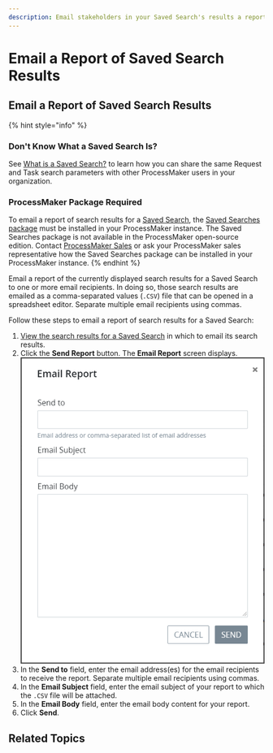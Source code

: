 ```yaml
---
description: Email stakeholders in your Saved Search's results a report.
---
```


# Email a Report of Saved Search Results

## Email a Report of Saved Search Results

{% hint style="info" %}
### Don't Know What a Saved Search Is?

See [What is a Saved Search?](../what-is-a-saved-search.md) to learn how you can share the same Request and Task search parameters with other ProcessMaker users in your organization.

### ProcessMaker Package Required

To email a report of search results for a [Saved Search](../what-is-a-saved-search.md), the [Saved Searches package](../../../package-development-distribution/package-a-connector/saved-searches-package.md) must be installed in your ProcessMaker instance. The Saved Searches package is not available in the ProcessMaker open-source edition. Contact [ProcessMaker Sales](mailto:sales@processmaker.com) or ask your ProcessMaker sales representative how the Saved Searches package can be installed in your ProcessMaker instance.
{% endhint %}

Email a report of the currently displayed search results for a Saved Search to one or more email recipients. In doing so, those search results are emailed as a comma-separated values \(`.CSV`\) file that can be opened in a spreadsheet editor. Separate multiple email recipients using commas.

Follow these steps to email a report of search results for a Saved Search:

1. [View the search results for a Saved Search](view-search-results-for-a-saved-search.md) in which to email its search results.
2. Click the **Send Report** button. The **Email Report** screen displays. ![](../../../.gitbook/assets/email-report-screen-saved-search-package.png) 
3. In the **Send to** field, enter the email address\(es\) for the email recipients to receive the report. Separate multiple email recipients using commas.
4. In the **Email Subject** field, enter the email subject of your report to which the `.CSV` file will be attached.
5. In the **Email Body** field, enter the email body content for your report.
6. Click **Send**.

## Related Topics



